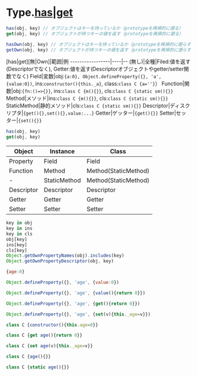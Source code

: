 # Type.[has|get]()

<!-- more -->

```javascript
has(obj, key) // オブジェクトはキーを持っているか（prototypeを再帰的に遡る）
get(obj, key) // オブジェクトが持つキーの値を返す（prototypeを再帰的に遡る）
```
```javascript
hasOwn(obj, key) // オブジェクトはキーを持っているか（prototypeを再帰的に遡らず自身のみ）
getOwn(obj, key) // オブジェクトが持つキーの値を返す（prototypeを再帰的に遡らず自身のみ）
```

[has|get][無|Own]|範囲|例
-----------------|----|--
(無し)|全種|Filed:値を返す(Descriptorでなく), Getter:値を返す(Descriptorオブジェクトやgetter/setter関数でなく)
Field|変数|obj:`{a:0}, Object.defineProperty({}, 'a', {value:0})`, ins:`constructor(){this._a}`, class:`class C {a=''}`）
Function|関数|obj:`{fn:()=>{}}`, ins:`class C {m(){}}`, cls:`class C {static sm(){}}`
Method|メソッド|ins:`class C {m(){}}`, cls:`class C {static sm(){}}`
StaticMethod|静的メソッド|cls:`class C {static sm(){}}`
Descriptor|ディスクリプタ|`{get(){},set(){},value:...}`
Getter|ゲッター|`{get(){}}`
Setter|セッター|`{set(){}}`

```javascript
has(obj, key)
get(obj, key)
```

Object|Instance|Class
------|--------|-----
Property|Field|Field
Function|Method|Method(StaticMethod)
-|StaticMethod|Method(StaticMethod)
Descriptor|Descriptor|Descriptor
Getter|Getter|Getter
Setter|Setter|Setter

```javascript
key in obj
key in ins
key in cls
obj[key]
ins[key]
cls[key]
Object.getOwnPropertyNames(obj).includes(key)
Object.getOwnPropertyDescriptor(obj, key)
```

```javascript
{age:0}
```
```javascript
Object.defineProperty({}, 'age', {value:0})
```
```javascript
Object.defineProperty({}, 'age', {value(){return 0}})
```
```javascript
Object.defineProperty({}, 'age', {get(){return 0}})
```
```javascript
Object.defineProperty({}, 'age', {set(v){this._age=v}})
```
```javascript
class C {constructor(){this.age=0}}
```
```javascript
class C {get age(){return 0}}
```
```javascript
class C {set age(v){this._age=v}}
```
```javascript
class C {age(){}}
```
```javascript
class C {static age(){}}
```

